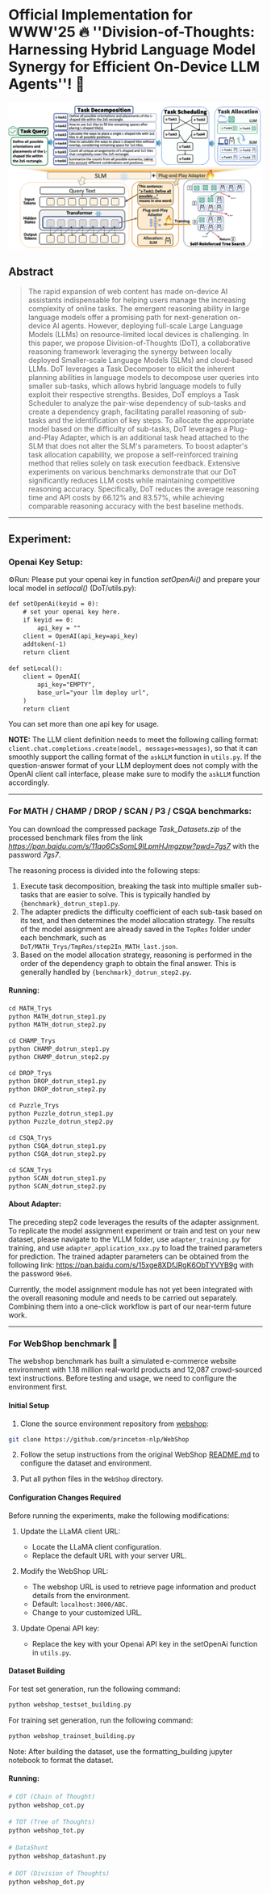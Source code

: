 # Official Implementation for WWW'25 :fire: **''Division-of-Thoughts: Harnessing Hybrid Language Model Synergy for Efficient On-Device LLM Agents''**! :rocket:



![framework](framework.png)



## Abstract

> The rapid expansion of web content has made on-device AI assistants indispensable for helping users manage the increasing complexity of online tasks. The emergent reasoning ability in large language models offer a promising path for next-generation on-device AI agents. However, deploying full-scale Large Language Models (LLMs) on resource-limited local devices is challenging. In this paper, we propose Division-of-Thoughts (DoT), a collaborative reasoning framework leveraging the synergy between locally deployed Smaller-scale Language Models (SLMs) and cloud-based LLMs. DoT leverages a Task Decomposer to elicit the inherent planning abilities in language models to decompose user queries into smaller sub-tasks, which allows hybrid language models to fully exploit their respective strengths. Besides, DoT employs a Task Scheduler to analyze the pair-wise dependency of sub-tasks and create a dependency graph, facilitating parallel reasoning of sub-tasks and the identification of key steps. To allocate the appropriate model based on the difficulty of sub-tasks, DoT leverages a Plug-and-Play Adapter, which is an additional task head attached to the SLM that does not alter the SLM's parameters. To boost adapter's task allocation capability, we propose a self-reinforced training method that relies solely on task execution feedback. Extensive experiments on various benchmarks demonstrate that our DoT significantly reduces LLM costs while maintaining competitive reasoning accuracy. Specifically, DoT reduces the average reasoning time and API costs by 66.12% and 83.57%, while achieving comparable reasoning accuracy with the best baseline methods.
>


---

## Experiment:
### Openai Key Setup:
:gear:Run: Please put your openai key in function *setOpenAi()* and prepare your local model in *setlocal()* (DoT/utils.py):

```
def setOpenAi(keyid = 0):
    # set your openai key here.
    if keyid == 0:
        api_key = ""
    client = OpenAI(api_key=api_key)
    addtoken(-1)
    return client

def setLocal():
    client = OpenAI(
        api_key="EMPTY",
        base_url="your llm deploy url",
    )
    return client
```

You can set more than one api key for usage.

**NOTE:** The LLM client definition needs to meet the following calling format: `client.chat.completions.create(model, messages=messages)`, so that it can smoothly support the calling format of the `askLLM` function in `utils.py`. If the question-answer format of your LLM deployment does not comply with the OpenAI client call interface, please make sure to modify the `askLLM` function accordingly.


---

### For MATH / CHAMP / DROP / SCAN / P3 / CSQA benchmarks:
You can download the compressed package *Task_Datasets.zip* of the processed benchmark files from the link *https://pan.baidu.com/s/11qo6CsSomL9ILpmHJmgzpw?pwd=7gs7* with the password *7gs7*.

The reasoning process is divided into the following steps:
1. Execute task decomposition, breaking the task into multiple smaller sub-tasks that are easier to solve. This is typically handled by `{benchmark}_dotrun_step1.py`.
2. The adapter predicts the difficulty coefficient of each sub-task based on its text, and then determines the model allocation strategy. The results of the model assignment are already saved in the `TepRes` folder under each benchmark, such as `DoT/MATH_Trys/TmpRes/step2In_MATH_last.json`.
3. Based on the model allocation strategy, reasoning is performed in the order of the dependency graph to obtain the final answer. This is generally handled by `{benchmark}_dotrun_step2.py`.

#### Running:

```
cd MATH_Trys
python MATH_dotrun_step1.py
python MATH_dotrun_step2.py

cd CHAMP_Trys
python CHAMP_dotrun_step1.py
python CHAMP_dotrun_step2.py

cd DROP_Trys
python DROP_dotrun_step1.py
python DROP_dotrun_step2.py

cd Puzzle_Trys
python Puzzle_dotrun_step1.py
python Puzzle_dotrun_step2.py

cd CSQA_Trys
python CSQA_dotrun_step1.py
python CSQA_dotrun_step2.py

cd SCAN_Trys
python SCAN_dotrun_step1.py
python SCAN_dotrun_step2.py
```

#### About Adapter:

The preceding step2 code leverages the results of the adapter assignment. To replicate the model assignment experiment or train and test on your new dataset, please navigate to the VLLM folder, use `adapter_training.py` for training, and use `adapter_application_xxx.py` to load the trained parameters for prediction. The trained adapter parameters can be obtained from the following link: 
https://pan.baidu.com/s/15xge8XDfJRgK6ObTYVYB9g 
with the password `96e6`. 

Currently, the model assignment module has not yet been integrated with the overall reasoning module and needs to be carried out separately. Combining them into a one-click workflow is part of our near-term future work.

---

### For WebShop benchmark :shopping_cart:

The webshop benchmark has built a simulated e-commerce website environment with 1.18 million real-world products and 12,087 crowd-sourced text instructions. 
Before testing and usage, we need to configure the environment first.

#### Initial Setup

1. Clone the source environment repository from [webshop](https://github.com/princeton-nlp/WebShop):

```bash
git clone https://github.com/princeton-nlp/WebShop
```

2. Follow the setup instructions from the original WebShop [README.md](https://github.com/princeton-nlp/WebShop/blob/master/README.md) to configure the dataset and environment.

3. Put all python files in the `WebShop` directory.

#### Configuration Changes Required

Before running the experiments, make the following modifications:

1. Update the LLaMA client URL:
   - Locate the LLaMA client configuration.
   - Replace the default URL with your server URL.

2. Modify the WebShop URL:
   - The webshop URL is used to retrieve page information and product details from the environment.
   - Default: `localhost:3000/ABC`.
   - Change to your customized URL.

3. Update Openai API key:
   - Replace the key with your Openai API key in the setOpenAi function in `utils.py`.

#### Dataset Building

For test set generation, run the following command:

```bash
python webshop_testset_building.py
```

For training set generation, run the following command:

```bash
python webshop_trainset_building.py
```

Note: After building the dataset, use the formatting_building jupyter notebook to format the dataset.

#### Running:

```bash
# COT (Chain of Thought)
python webshop_cot.py 

# TOT (Tree of Thoughts)
python webshop_tot.py

# DataShunt
python webshop_datashunt.py

# DOT (Division of Thoughts)
python webshop_dot.py
```

